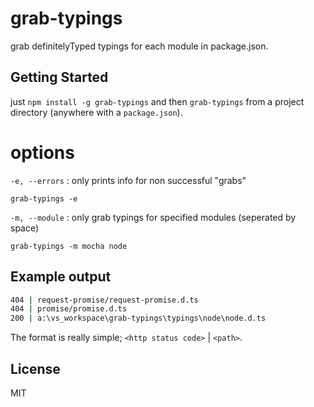 # grab-typings

grab definitelyTyped typings for each module in package.json.

## Getting Started

just `npm install -g grab-typings` and then `grab-typings` from a project directory (anywhere with a `package.json`).

# options

`-e, --errors` : only prints info for non successful "grabs"  
```
grab-typings -e
```


`-m, --module` : only grab typings for specified modules (seperated by space)  
```
grab-typings -m mocha node
```


## Example output

```bash
404 | request-promise/request-promise.d.ts
404 | promise/promise.d.ts
200 | a:\vs_workspace\grab-typings\typings\node\node.d.ts
```

The format is really simple; `<http status code>` | `<path>`.

## License

MIT
